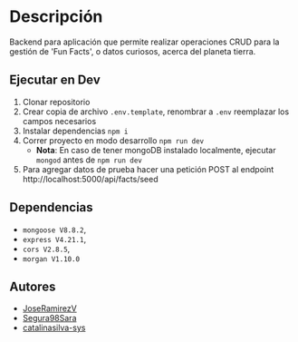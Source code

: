# Descripción

Backend para aplicación que permite realizar operaciones CRUD para la gestión de 'Fun Facts', o datos curiosos, acerca del planeta tierra.

## Ejecutar en Dev

1. Clonar repositorio
2. Crear copia de archivo `.env.template`, renombrar a `.env` reemplazar los campos necesarios
3. Instalar dependencias `npm i`
4. Correr proyecto en modo desarrollo `npm run dev`
   -  **Nota**: En caso de tener mongoDB instalado localmente, ejecutar `mongod` antes de `npm run dev`
5. Para agregar datos de prueba hacer una petición POST al endpoint http://localhost:5000/api/facts/seed

## Dependencias

-  `mongoose V8.8.2`,
-  `express V4.21.1`,
-  `cors V2.8.5`,
-  `morgan V1.10.0`

## Autores

-  [JoseRamirezV](https://github.com/JoseRamirezV)
-  [Segura98Sara](https://github.com/Segura98Sara)
-  [catalinasilva-sys](https://github.com/catalinasilva-sys)
